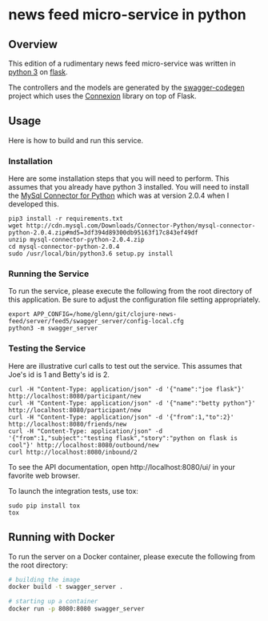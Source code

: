 # news feed micro-service in python

## Overview

This edition of a rudimentary news feed micro-service was written in [python 3](https://www.python.org/) on [flask](http://flask.pocoo.org/).

The controllers and the models are generated by the [swagger-codegen](https://github.com/swagger-api/swagger-codegen) project which uses the [Connexion](https://github.com/zalando/connexion) library on top of Flask.

## Usage

Here is how to build and run this service.

### Installation

Here are some installation steps that you will need to perform. This assumes that you already have python 3 installed. You will need to install the [MySql Connector for Python](https://pypi.python.org/pypi/mysql-connector-python/2.0.4) which was at version 2.0.4 when I developed this.

```
pip3 install -r requirements.txt
wget http://cdn.mysql.com/Downloads/Connector-Python/mysql-connector-python-2.0.4.zip#md5=3df394d89300db95163f17c843ef49df
unzip mysql-connector-python-2.0.4.zip 
cd mysql-connector-python-2.0.4
sudo /usr/local/bin/python3.6 setup.py install
```

### Running the Service

To run the service, please execute the following from the root directory of this application. Be sure to adjust the configuration file setting appropriately.

```
export APP_CONFIG=/home/glenn/git/clojure-news-feed/server/feed5/swagger_server/config-local.cfg
python3 -m swagger_server
```

### Testing the Service

Here are illustrative curl calls to test out the service. This assumes that Joe's id is 1 and Betty's id is 2.

```
curl -H "Content-Type: application/json" -d '{"name":"joe flask"}' http://localhost:8080/participant/new
curl -H "Content-Type: application/json" -d '{"name":"betty python"}' http://localhost:8080/participant/new
curl -H "Content-Type: application/json" -d '{"from":1,"to":2}' http://localhost:8080/friends/new
curl -H "Content-Type: application/json" -d '{"from":1,"subject":"testing flask","story":"python on flask is cool"}' http://localhost:8080/outbound/new
curl http://localhost:8080/inbound/2
```
To see the API documentation, open http://localhost:8080/ui/ in your favorite web browser.

To launch the integration tests, use tox:
```
sudo pip install tox
tox
```

## Running with Docker

To run the server on a Docker container, please execute the following from the root directory:

```bash
# building the image
docker build -t swagger_server .

# starting up a container
docker run -p 8080:8080 swagger_server
```